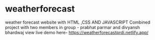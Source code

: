 # weatherforecast
weather forecast website with HTML ,CSS AND JAVASCRIPT
Combined project with two members in group - prabhat parmar and divyansh bhardwaj
view live demo here- https://weatherforecastprdi.netlify.app/
